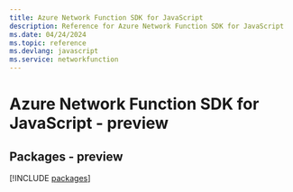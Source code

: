 ```yaml
---
title: Azure Network Function SDK for JavaScript
description: Reference for Azure Network Function SDK for JavaScript
ms.date: 04/24/2024
ms.topic: reference
ms.devlang: javascript
ms.service: networkfunction
---
```

# Azure Network Function SDK for JavaScript - preview
## Packages - preview
[!INCLUDE [packages](network-function-index.md)]